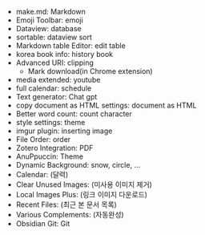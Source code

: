 
- make.md: Markdown
- Emoji Toolbar: emoji
- Dataview: database
- sortable: dataview sort
- Markdown table Editor: edit table
- korea book info: history book
- Advanced URI: clipping
	- Mark download(in Chrome extension)
- media extended: youtube
- full calendar: schedule
- Text generator: Chat gpt
- copy document as HTML settings: document as HTML
- Better word count: count character
- style settings: theme
- imgur plugin: inserting image
- File Order: order
- Zotero Integration: PDF
- AnuPpuccin: Theme
- Dynamic Background: snow, circle, ...
- Calendar: (달력)
- Clear Unused Images: (미사용 이미지 제거)
- Local Images Plus: (링크 이미지 다운로드)
- Recent Files: (최근 본 문서 목록)
- Various Complements: (자동완성)
- Obsidian Git: Git